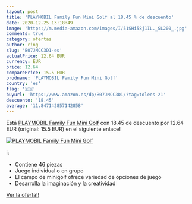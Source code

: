 ```yaml
---
layout: post
title: 'PLAYMOBIL Family Fun Mini Golf al 18.45 % de descuento'
date: 2020-12-25 13:18:49
image: 'https://m.media-amazon.com/images/I/51SHi58j1IL._SL200_.jpg'
comments: true
category: ofertas
author: ring
slug: 'B07JMCC3D1-es'
actualPrice: 12.64 EUR
currency: EUR
price: 12.64
comparePrice: 15.5 EUR
prodname: 'PLAYMOBIL Family Fun Mini Golf'
country: 'es'
flag: '🇪🇸'
buyurl: 'https://www.amazon.es/dp/B07JMCC3D1/?tag=tolees-21'
descuento: '18.45'
average: '11.847142857142858'
---
```


Está [PLAYMOBIL Family Fun Mini Golf](https://www.amazon.es/dp/B07JMCC3D1/?tag=tolees-21) con 18.45 de descuento por 12.64 EUR (original: 15.5 EUR) en el siguiente enlace!

[![PLAYMOBIL Family Fun Mini Golf](https://m.media-amazon.com/images/I/51SHi58j1IL._SL200_.jpg)](https://www.amazon.es/dp/B07JMCC3D1/?tag=tolees-21)

ℹ️:

- Contiene 46 piezas
- Juego individual o en grupo
- El campo de minigolf ofrece variedad de opciones de juego
- Desarrolla la imaginación y la creatividad

[Ver la oferta!!](https://www.amazon.es/dp/B07JMCC3D1/?tag=tolees-21)
